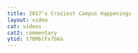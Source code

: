 ```yaml
---
title: 2017's Craziest Campus Happenings
layout: video
cat: videos
cat2: commentary
ytid: t70MblFx7bk&
---
```

